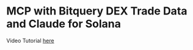 # MCP with Bitquery DEX Trade Data and Claude for Solana

Video Tutorial [here](https://youtu.be/q-QL5EGfT5k)
